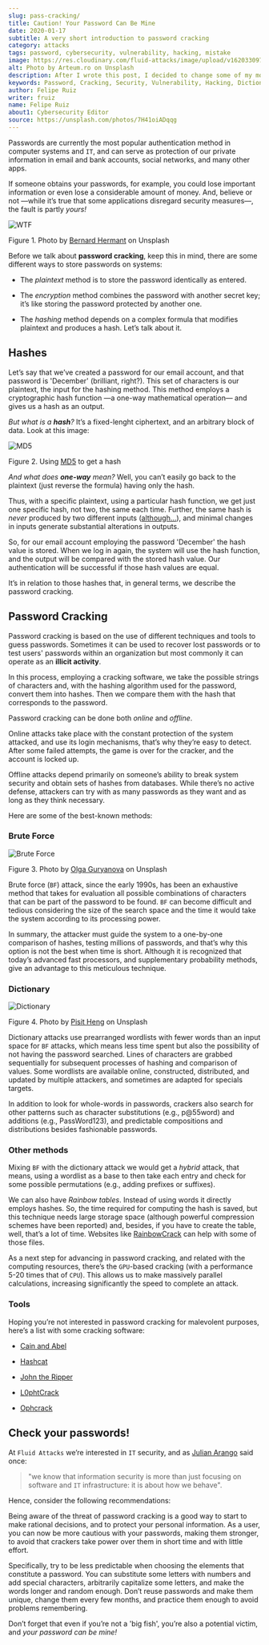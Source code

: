 ```yaml
---
slug: pass-cracking/
title: Caution! Your Password Can Be Mine
date: 2020-01-17
subtitle: A very short introduction to password cracking
category: attacks
tags: password, cybersecurity, vulnerability, hacking, mistake
image: https://res.cloudinary.com/fluid-attacks/image/upload/v1620330973/blog/pass-cracking/cover_wslpjd.webp
alt: Photo by Arteum.ro on Unsplash
description: After I wrote this post, I decided to change some of my most important passwords, and after you read it, we think you might want to modify your passwords too.
keywords: Password, Cracking, Security, Vulnerability, Hacking, Dictionary, Brute Force, Ethical Hacking, Pentesting
author: Felipe Ruiz
writer: fruiz
name: Felipe Ruiz
about1: Cybersecurity Editor
source: https://unsplash.com/photos/7H41oiADqqg
---
```


Passwords are currently the most popular authentication method in
computer systems and `IT`, and can serve as protection of our private
information in email and bank accounts, social networks, and many other
apps.

If someone obtains your passwords, for example, you could lose important
information or even lose a considerable amount of money. And, believe or
not —while it’s true that some applications disregard security
measures—, the fault is partly *yours\!*

<div class="imgblock">

![WTF](https://res.cloudinary.com/fluid-attacks/image/upload/v1620330972/blog/pass-cracking/wtf_mofm5i.webp)

<div class="title">

Figure 1. Photo by [Bernard Hermant](https://unsplash.com/@bernardhermant) on Unsplash

</div>

</div>

Before we talk about **password cracking**, keep this in mind, there are
some different ways to store passwords on systems:

- The *plaintext* method is to store the password identically as
  entered.

- The *encryption* method combines the password with another secret
  key; it’s like storing the password protected by another one.

- The *hashing* method depends on a complex formula that modifies
  plaintext and produces a hash. Let’s talk about it.

## Hashes

Let’s say that we’ve created a password for our email account, and that
password is 'December' (brilliant, right?). This set of characters is
our plaintext, the input for the hashing method. This method employs a
cryptographic hash function —a one-way mathematical operation— and gives
us a hash as an output.

*But what is a **hash**?* It’s a fixed-lenght ciphertext, and an
arbitrary block of data. Look at this image:

<div class="imgblock">

![MD5](https://res.cloudinary.com/fluid-attacks/image/upload/v1620330971/blog/pass-cracking/md5_ptpf4y.webp)

<div class="title">

Figure 2. Using [MD5](http://md5-hash-online.waraxe.us/) to get a hash

</div>

</div>

*And what does **one-way** mean?* Well, you can’t easily go back to the
plaintext (just reverse the formula) having only the hash.

Thus, with a specific plaintext, using a particular hash function, we
get just one specific hash, not two, the same each time. Further, the
same hash is *never* produced by two different inputs
([although…​](https://crypto.stackexchange.com/questions/1434/are-there-two-known-strings-which-have-the-same-md5-hash-value)),
and minimal changes in inputs generate substantial alterations in
outputs.

So, for our email account employing the password 'December' the hash
value is stored. When we log in again, the system will use the hash
function, and the output will be compared with the stored hash value.
Our authentication will be successful if those hash values are equal.

It’s in relation to those hashes that, in general terms, we describe the
password cracking.

## Password Cracking

Password cracking is based on the use of different techniques and tools
to guess passwords. Sometimes it can be used to recover lost passwords
or to test users' passwords within an organization but most commonly it
can operate as an **illicit activity**.

In this process, employing a cracking software, we take the possible
strings of characters and, with the hashing algorithm used for the
password, convert them into hashes. Then we compare them with the hash
that corresponds to the password.

Password cracking can be done both *online* and *offline*.

Online attacks take place with the constant protection of the system
attacked, and use its login mechanisms, that’s why they’re easy to
detect. After some failed attempts, the game is over for the cracker,
and the account is locked up.

Offline attacks depend primarily on someone’s ability to break system
security and obtain sets of hashes from databases. While there’s no
active defense, attackers can try with as many passwords as they want
and as long as they think necessary.

Here are some of the best-known methods:

### Brute Force

<div class="imgblock">

![Brute Force](https://res.cloudinary.com/fluid-attacks/image/upload/v1620330972/blog/pass-cracking/bf_fwytnv.webp)

<div class="title">

Figure 3. Photo by [Olga Guryanova](https://unsplash.com/@designer4u) on Unsplash

</div>

</div>

Brute force (`BF`) attack, since the early 1990s, has been an exhaustive
method that takes for evaluation all possible combinations of characters
that can be part of the password to be found. `BF` can become difficult
and tedious considering the size of the search space and the time it
would take the system according to its processing power.

In summary, the attacker must guide the system to a one-by-one
comparison of hashes, testing millions of passwords, and that’s why this
option is not the best when time is short. Although it is recognized
that today’s advanced fast processors, and supplementary probability
methods, give an advantage to this meticulous technique.

### Dictionary

<div class="imgblock">

![Dictionary](https://res.cloudinary.com/fluid-attacks/image/upload/v1620330972/blog/pass-cracking/dct_r1wei0.webp)

<div class="title">

Figure 4. Photo by [Pisit Heng](https://unsplash.com/@pisitheng) on Unsplash

</div>

</div>

Dictionary attacks use prearranged wordlists with fewer words than an
input space for `BF` attacks, which means less time spent but also the
possibility of not having the password searched. Lines of characters are
grabbed sequentially for subsequent processes of hashing and comparison
of values. Some wordlists are available online, constructed,
distributed, and updated by multiple attackers, and sometimes are
adapted for specials targets.

In addition to look for whole-words in passwords, crackers also search
for other patterns such as character substitutions (e.g., p@55word) and
additions (e.g., PassWord123), and predictable compositions and
distributions besides fashionable passwords.

### Other methods

Mixing `BF` with the dictionary attack we would get a *hybrid* attack,
that means, using a wordlist as a base to then take each entry and check
for some possible permutations (e.g., adding prefixes or suffixes).

We can also have *Rainbow tables*. Instead of using words it directly
employs hashes. So, the time required for computing the hash is saved,
but this technique needs large storage space (although powerful
compression schemes have been reported) and, besides, if you have to
create the table, well, that’s a lot of time. Websites like
[RainbowCrack](http://project-rainbowcrack.com/) can help with some of
those files.

As a next step for advancing in password cracking, and related with the
computing resources, there’s the `GPU`-based cracking (with a
performance 5-20 times that of `CPU`). This allows us to make massively
parallel calculations, increasing significantly the speed to complete an
attack.

### Tools

Hoping you’re not interested in password cracking for malevolent
purposes, here’s a list with some cracking software:

- [Cain and Abel](https://softfamous.com/cain-abel/)

- [Hashcat](http://hashcat.net/oclhashcat-plus/)

- [John the Ripper](http://www.openwall.com/john/)

- [L0phtCrack](https://www.l0phtcrack.com/)

- [Ophcrack](https://ophcrack.sourceforge.io/)

## Check your passwords!

At `Fluid Attacks` we’re interested in `IT` security, and as [Julian
Arango](../do-not-read/) said once:

> "we know that information security is more than just focusing on
> software and `IT` infrastructure: it is about how we behave".

Hence, consider the following recommendations:

Being aware of the threat of password cracking is a good way to start to
make rational decisions, and to protect your personal information. As a
user, you can now be more cautious with your passwords, making them
stronger, to avoid that crackers take power over them in short time and
with little effort.

Specifically, try to be less predictable when choosing the elements that
constitute a password. You can substitute some letters with numbers and
add special characters, arbitrarily capitalize some letters, and make
the words longer and random enough. Don’t reuse passwords and make them
unique, change them every few months, and practice them enough to avoid
problems remembering.

Don’t forget that even if you’re not a 'big fish', you’re also a
potential victim, and *your password can be mine\!*
